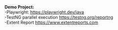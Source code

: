 <b> Demo Project: </b></br>
-Playwright: <a>https://playwright.dev/java </a></br>
-TestNG parallel execution <a>https://testng.org/reportng</a></br>
-Extent Report <a>https://www.extentreports.com</a>
